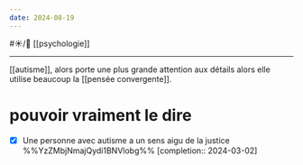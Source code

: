 ```yaml
---
date: 2024-08-19
---
```

#☀️/🌱 [[psychologie]]

---
[[autisme]], alors porte une plus grande attention aux détails alors elle utilise beaucoup la [[pensée convergente]]. 
# pouvoir vraiment le dire
- [X] Une personne avec autisme a un sens aigu de la justice  %%YzZMbjNmajQydi1BNVlobg%%  [completion:: 2024-03-02]

